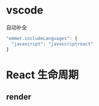 # vscode

自动补全

``` javascript
"emmet.includeLanguages": {
  "javascript": "javascriptreact"
}
```

# React 生命周期

## render